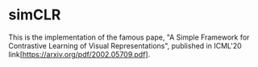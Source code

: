 # simCLR
This is the implementation of the famous pape, "A Simple Framework for Contrastive Learning of Visual Representations", published in ICML'20 link[https://arxiv.org/pdf/2002.05709.pdf].
